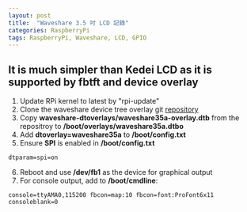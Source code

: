 ```yaml
---
layout: post
title:  "Waveshare 3.5 吋 LCD 記錄"
categories: RaspberryPi
tags: RaspberryPi, Waveshare, LCD, GPIO
---
```

## It is much simpler than Kedei LCD as it is supported by fbtft and device overlay

1. Update RPi kernel to latest by "rpi-update"
2. Clone the waveshare device tree overlay git [repository][waveshare-dtoverlays]
3. Copy **waveshare-dtoverlays/waveshare35a-overlay.dtb** from the repositroy to **/boot/overlays/waveshare35a.dtbo**
4. Add **dtoverlay=waveshare35a** to **/boot/config.txt**
5. Ensure **SPI** is enabled in **/boot/config.txt**
```shell
dtparam=spi=on
```
6. Reboot and use **/dev/fb1** as the device for graphical output
7. For console output, add to **/boot/cmdline**:
```shell
console=ttyAMA0,115200 fbcon=map:10 fbcon=font:ProFont6x11 consoleblank=0
```
[waveshare-dtoverlays]: https://github.com/swkim01/waveshare-dtoverlays
